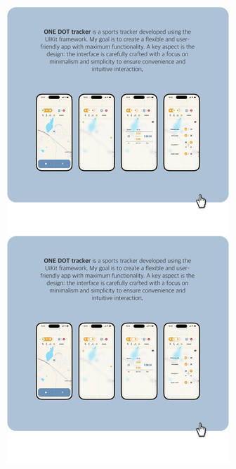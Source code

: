





</a>
   <a href=https://github.com/iamkorobitsyn/OneDot>
    <img src="https://github.com/iamkorobitsyn/iamkorobitsyn/blob/main/OneDotPreview.png"
         alt="" title="ONE DOT" alt="Swift"/>
</a>

</a>
   <a href=https://github.com/iamkorobitsyn/OneDot>
    <img src="https://github.com/iamkorobitsyn/iamkorobitsyn/blob/main/OneDotPreview.png"
         alt="" title="ONE DOT" alt="Swift"/>
</a>
  

</div>

<div align="center">

</div>


